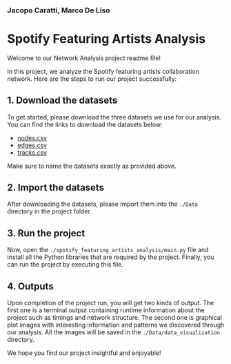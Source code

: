 ### Jacopo Caratti, Marco De Liso
# Spotify Featuring Artists Analysis
Welcome to our Network Analysis project readme file!

In this project, we analyze the Spotify featuring artists collaboration network. Here are the steps to run our project successfully:

## 1. Download the datasets
To get started, please download the three datasets we use for our analysis. You can find the links to download the datasets below:

* [nodes.csv](https://www.kaggle.com/datasets/jfreyberg/spotify-artist-feature-collaboration-network?select=nodes.csv)
* [edges.csv](https://www.kaggle.com/datasets/jfreyberg/spotify-artist-feature-collaboration-network?select=edges.csv)
* [tracks.csv](https://www.kaggle.com/datasets/lehaknarnauli/spotify-datasets?select=tracks.csv)

Make sure to name the datasets exactly as provided above.

## 2. Import the datasets
After downloading the datasets, please import them into the `./Data` directory in the project folder.

## 3. Run the project
Now, open the `./spotify_featuring_artists_analysis/main.py` file and install all the Python libraries that are required by the project. Finally, you can run the project by executing this file.

## 4. Outputs
Upon completion of the project run, you will get two kinds of output. The first one is a terminal output containing runtime information about the project such as timings and network structure. The second one is graphical plot images with interesting information and patterns we discovered through our analysis. All the images will be saved in the `./Data/data_visualization` directory.

We hope you find our project insightful and enjoyable!